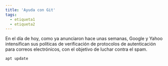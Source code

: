 ```yaml
---
title: 'Ayuda con Git'
tags: 
  - etiqueta1
  - etiqueta2
---
```

En el día de hoy, como ya anunciaron hace unas semanas, Google y Yahoo intensifican sus políticas de verificación de protocolos de autenticación para correos electrónicos, con el objetivo de luchar contra el spam.

```
apt update
```